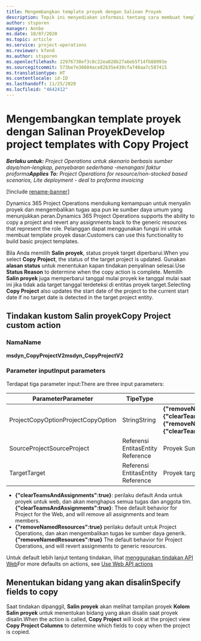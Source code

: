 ```yaml
---
title: Mengembangkan template proyek dengan Salinan Proyek
description: Topik ini menyediakan informasi tentang cara membuat template proyek menggunakan tindakan kustom menyalin proyek.
author: stsporen
manager: Annbe
ms.date: 10/07/2020
ms.topic: article
ms.service: project-operations
ms.reviewer: kfend
ms.author: stsporen
ms.openlocfilehash: 22976730ef3c8c22ea028b27a6eb5f14fb88993e
ms.sourcegitcommit: 573be7e36604ace82b35e439cfa748aa7c587415
ms.translationtype: HT
ms.contentlocale: id-ID
ms.lasthandoff: 11/25/2020
ms.locfileid: "4642412"
---
```

# <a name="develop-project-templates-with-copy-project"></a><span data-ttu-id="c5ad2-103">Mengembangkan template proyek dengan Salinan Proyek</span><span class="sxs-lookup"><span data-stu-id="c5ad2-103">Develop project templates with Copy Project</span></span>

<span data-ttu-id="c5ad2-104">_**Berlaku untuk:** Project Operations untuk skenario berbasis sumber daya/non-lengkap, penyebaran sederhana -menangani faktur proforma_</span><span class="sxs-lookup"><span data-stu-id="c5ad2-104">_**Applies To:** Project Operations for resource/non-stocked based scenarios, Lite deployment - deal to proforma invoicing_</span></span>

[!include [rename-banner](~/includes/cc-data-platform-banner.md)]

<span data-ttu-id="c5ad2-105">Dynamics 365 Project Operations mendukung kemampuan untuk menyalin proyek dan mengembalikan tugas apa pun ke sumber daya umum yang menunjukkan peran.</span><span class="sxs-lookup"><span data-stu-id="c5ad2-105">Dynamics 365 Project Operations supports the ability to copy a project and revert any assignments back to the generic resources that represent the role.</span></span> <span data-ttu-id="c5ad2-106">Pelanggan dapat menggunakan fungsi ini untuk membuat template proyek dasar.</span><span class="sxs-lookup"><span data-stu-id="c5ad2-106">Customers can use this functionality to build basic project templates.</span></span>

<span data-ttu-id="c5ad2-107">Bila Anda memilih **Salin proyek**, status proyek target diperbarui.</span><span class="sxs-lookup"><span data-stu-id="c5ad2-107">When you select **Copy Project**, the status of the target project is updated.</span></span> <span data-ttu-id="c5ad2-108">Gunakan **alasan status** untuk menentukan kapan tindakan penyalinan selesai.</span><span class="sxs-lookup"><span data-stu-id="c5ad2-108">Use **Status Reason** to determine when the copy action is complete.</span></span> <span data-ttu-id="c5ad2-109">Memilih **Salin proyek** juga memperbarui tanggal mulai proyek ke tanggal mulai saat ini jika tidak ada target tanggal terdeteksi di entitas proyek target.</span><span class="sxs-lookup"><span data-stu-id="c5ad2-109">Selecting **Copy Project** also updates the start date of the project to the current start date if no target date is detected in the target project entity.</span></span>

## <a name="copy-project-custom-action"></a><span data-ttu-id="c5ad2-110">Tindakan kustom Salin proyek</span><span class="sxs-lookup"><span data-stu-id="c5ad2-110">Copy Project custom action</span></span> 

### <a name="name"></a><span data-ttu-id="c5ad2-111">Nama</span><span class="sxs-lookup"><span data-stu-id="c5ad2-111">Name</span></span> 

<span data-ttu-id="c5ad2-112">**msdyn_CopyProjectV2**</span><span class="sxs-lookup"><span data-stu-id="c5ad2-112">**msdyn_CopyProjectV2**</span></span>

### <a name="input-parameters"></a><span data-ttu-id="c5ad2-113">Parameter input</span><span class="sxs-lookup"><span data-stu-id="c5ad2-113">Input parameters</span></span>
<span data-ttu-id="c5ad2-114">Terdapat tiga parameter input:</span><span class="sxs-lookup"><span data-stu-id="c5ad2-114">There are three input parameters:</span></span>

| <span data-ttu-id="c5ad2-115">Parameter</span><span class="sxs-lookup"><span data-stu-id="c5ad2-115">Parameter</span></span>          | <span data-ttu-id="c5ad2-116">Tipe</span><span class="sxs-lookup"><span data-stu-id="c5ad2-116">Type</span></span>   | <span data-ttu-id="c5ad2-117">Values</span><span class="sxs-lookup"><span data-stu-id="c5ad2-117">Values</span></span>                                                   | 
|--------------------|--------|----------------------------------------------------------|
| <span data-ttu-id="c5ad2-118">ProjectCopyOption</span><span class="sxs-lookup"><span data-stu-id="c5ad2-118">ProjectCopyOption</span></span>  | <span data-ttu-id="c5ad2-119">String</span><span class="sxs-lookup"><span data-stu-id="c5ad2-119">String</span></span> | <span data-ttu-id="c5ad2-120">**{"removeNamedResources":true}** or **{"clearTeamsAndAssignments":true}**</span><span class="sxs-lookup"><span data-stu-id="c5ad2-120">**{"removeNamedResources":true}** or **{"clearTeamsAndAssignments":true}**</span></span> |
| <span data-ttu-id="c5ad2-121">SourceProject</span><span class="sxs-lookup"><span data-stu-id="c5ad2-121">SourceProject</span></span>      | <span data-ttu-id="c5ad2-122">Referensi Entitas</span><span class="sxs-lookup"><span data-stu-id="c5ad2-122">Entity Reference</span></span> | <span data-ttu-id="c5ad2-123">Proyek Sumber</span><span class="sxs-lookup"><span data-stu-id="c5ad2-123">Source Project</span></span> |
| <span data-ttu-id="c5ad2-124">Target</span><span class="sxs-lookup"><span data-stu-id="c5ad2-124">Target</span></span>             | <span data-ttu-id="c5ad2-125">Referensi Entitas</span><span class="sxs-lookup"><span data-stu-id="c5ad2-125">Entity Reference</span></span> | <span data-ttu-id="c5ad2-126">Proyek target</span><span class="sxs-lookup"><span data-stu-id="c5ad2-126">Target Project</span></span> |


- <span data-ttu-id="c5ad2-127">**{"clearTeamsAndAssignments":true}**: perilaku default Anda untuk proyek untuk web, dan akan menghapus semua tugas dan anggota tim.</span><span class="sxs-lookup"><span data-stu-id="c5ad2-127">**{"clearTeamsAndAssignments":true}**: Thee default behavior for Project for the Web, and will remove all assignments and team members.</span></span>
- <span data-ttu-id="c5ad2-128">**{"removeNamedResources":true}** perilaku default untuk Project Operations, dan akan mengembalikan tugas ke sumber daya generik.</span><span class="sxs-lookup"><span data-stu-id="c5ad2-128">**{"removeNamedResources":true}** The default behavior for Project Operations, and will revert assignments to generic resources.</span></span>

<span data-ttu-id="c5ad2-129">Untuk default lebih lanjut tentang tindakan, lihat [menggunakan tindakan API Web](https://docs.microsoft.com/powerapps/developer/common-data-service/webapi/use-web-api-actions)</span><span class="sxs-lookup"><span data-stu-id="c5ad2-129">For more defaults on actions, see [Use Web API actions](https://docs.microsoft.com/powerapps/developer/common-data-service/webapi/use-web-api-actions)</span></span>

## <a name="specify-fields-to-copy"></a><span data-ttu-id="c5ad2-130">Menentukan bidang yang akan disalin</span><span class="sxs-lookup"><span data-stu-id="c5ad2-130">Specify fields to copy</span></span> 
<span data-ttu-id="c5ad2-131">Saat tindakan dipanggil, **Salin proyek** akan melihat tampilan proyek **Kolom Salin proyek** untuk menentukan bidang yang akan disalin saat proyek disalin.</span><span class="sxs-lookup"><span data-stu-id="c5ad2-131">When the action is called, **Copy Project** will look at the project view **Copy Project Columns** to determine which fields to copy when the project is copied.</span></span>
